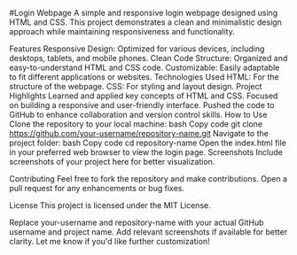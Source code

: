#Login Webpage
A simple and responsive login webpage designed using HTML and CSS. This project demonstrates a clean and minimalistic design approach while maintaining responsiveness and functionality.

Features
Responsive Design: Optimized for various devices, including desktops, tablets, and mobile phones.
Clean Code Structure: Organized and easy-to-understand HTML and CSS code.
Customizable: Easily adaptable to fit different applications or websites.
Technologies Used
HTML: For the structure of the webpage.
CSS: For styling and layout design.
Project Highlights
Learned and applied key concepts of HTML and CSS.
Focused on building a responsive and user-friendly interface.
Pushed the code to GitHub to enhance collaboration and version control skills.
How to Use
Clone the repository to your local machine:
bash
Copy code
git clone https://github.com/your-username/repository-name.git
Navigate to the project folder:
bash
Copy code
cd repository-name
Open the index.html file in your preferred web browser to view the login page.
Screenshots
Include screenshots of your project here for better visualization.

Contributing
Feel free to fork the repository and make contributions. Open a pull request for any enhancements or bug fixes.

License
This project is licensed under the MIT License.

Replace your-username and repository-name with your actual GitHub username and project name. Add relevant screenshots if available for better clarity. Let me know if you'd like further customization!
